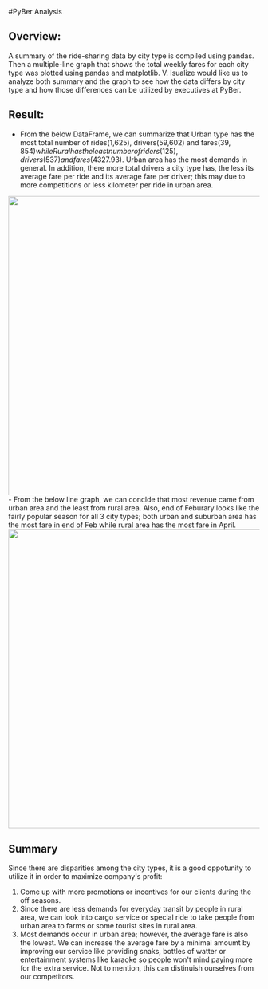 #PyBer Analysis
## Overview:
A summary of the ride-sharing data by city type is compiled using pandas. Then a multiple-line graph that shows the total weekly fares for each city type was plotted using pandas and matplotlib. V. Isualize would like us to analyze both summary and the graph to see how the data differs by city type and how those differences can be utilized by executives at PyBer.

## Result:
- From the below DataFrame, we can summarize that Urban type has the most total number of rides(1,625), drivers(59,602) and fares($39,854) while Rural has the least number of riders(125), drivers(537) and fares($4327.93). Urban area has the most demands in general. In addition, there more total drivers a city type has, the less its average fare per ride and its average fare per driver; this may due to more competitions or less kilometer per ride in urban area. 

<img src="Resources/Ride_Sharing_Data.PNG" width="600">
- From the below line graph, we can conclde that most revenue came from urban area and the least from rural area. Also, end of Feburary looks like the fairly popular season for all 3 city types; both urban and suburban area has the most fare in end of Feb while rural area has the most fare in April.

<img src="ResourcesPyBer_fare_summary.PNG" width="600">


## Summary
Since there are disparities among the city types, it is a good oppotunity to utilize it in order to maximize company's profit:
1. Come up with more promotions or incentives for our clients during the off seasons.
2. Since there are less demands for everyday transit by people in rural area, we can look into cargo service or special ride to take people from urban area to farms or some tourist sites in rural area.
3. Most demands occur in urban area; however, the average fare is also the lowest. We can increase the average fare by a minimal amoumt by improving our service like providing snaks, bottles of watter or entertainment systems like karaoke so people won't mind paying more for the extra service. Not to mention, this can distinuish ourselves from our competitors.
